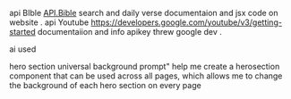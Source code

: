 api BIble [API.Bible](https://scripture.api.bible/) search and daily verse documentaion and jsx code on website . 
api Youtube https://developers.google.com/youtube/v3/getting-started documentaiion and info apikey threw google dev . 





ai used

hero section universal background prompt" help me create a herosection component that can be used across all pages, which allows me to change the background of each hero section on every page 